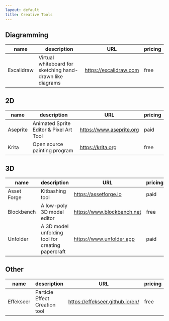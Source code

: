 ```yaml
---
layout: default
title: Creative Tools
---
```


## Diagramming

| name       | description                                               | URL                      | pricing |
|------------|-----------------------------------------------------------|--------------------------|---------|
| Excalidraw | Virtual whiteboard for sketching hand-drawn like diagrams | <https://excalidraw.com> | free    |


## 2D

| name     | description                             | URL                        | pricing |
|----------|-----------------------------------------|----------------------------|---------|
| Aseprite | Animated Sprite Editor & Pixel Art Tool | <https://www.aseprite.org> | paid    |
| Krita    | Open source painting program            | <https://krita.org>        | free    |

## 3D

| name        | description                                       | URL                          | pricing |
|-------------|---------------------------------------------------|------------------------------|---------|
| Asset Forge | Kitbashing tool                                   | <https://assetforge.io>      | paid    |
| Blockbench  | A low-poly 3D model editor                        | <https://www.blockbench.net> | free    |
| Unfolder    | A 3D model unfolding tool for creating papercraft | <https://www.unfolder.app>   | paid    |

## Other

| name      | description                   | URL                               | pricing |
|-----------|-------------------------------|-----------------------------------|---------|
| Effekseer | Particle Effect Creation tool | <https://effekseer.github.io/en/> | free    |
